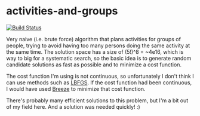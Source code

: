 # activities-and-groups

[![Build Status](https://travis-ci.org/obruchez/activities-and-groups.svg?branch=master)](https://travis-ci.org/obruchez/activities-and-groups)

Very naive (i.e. brute force) algorithm that plans activities for groups of people, trying to avoid having too many persons doing the same activity at the same time. The solution space has a size of (5!)^8 = ~4e16, which is way to big for a systematic search, so the basic idea is to generate random candidate solutions as fast as possible and to minimize a cost function.

The cost function I'm using is not continuous, so unfortunately I don't think I can use methods such as [LBFGS](https://en.wikipedia.org/wiki/Broyden%E2%80%93Fletcher%E2%80%93Goldfarb%E2%80%93Shanno_algorithm). If the cost function had been continuous, I would have used [Breeze](https://github.com/scalanlp/breeze) to minimize that cost function.

There's probably many efficient solutions to this problem, but I'm a bit out of my field here. And a solution was needed quickly! :)